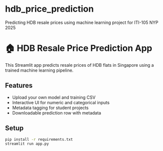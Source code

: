 # hdb_price_prediction

Predicting HDB resale prices using machine learning project for ITI-105 NYP 2025

# 🏠 HDB Resale Price Prediction App

This Streamlit app predicts resale prices of HDB flats in Singapore using a trained machine learning pipeline.

## Features
- Upload your own model and training CSV
- Interactive UI for numeric and categorical inputs
- Metadata tagging for student projects
- Downloadable prediction row with metadata

## Setup

```bash
pip install -r requirements.txt
streamlit run app.py






